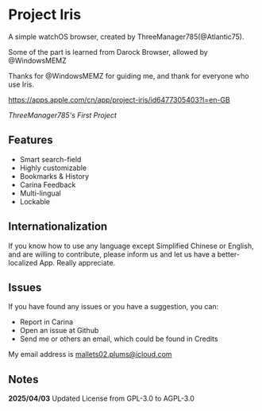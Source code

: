 # Project Iris
A simple watchOS browser, created by ThreeManager785(@Atlantic75).

Some of the part is learned from Darock Browser, allowed by @WindowsMEMZ 

Thanks for @WindowsMEMZ for guiding me, and thank for everyone who use Iris.

https://apps.apple.com/cn/app/project-iris/id6477305403?l=en-GB

*ThreeManager785's First Project*

## Features
- Smart search-field
- Highly customizable
- Bookmarks & History
- Carina Feedback
- Multi-lingual
- Lockable

## Internationalization
If you know how to use any language except Simplified Chinese or English, and are willing to contribute, please inform us and let us have a better-localized App. Really appreciate.

## Issues
If you have found any issues or you have a suggestion, you can:
- Report in Carina
- Open an issue at Github
- Send me or others an email, which could be found in Credits

My email address is mallets02.plums@icloud.com

## Notes
**2025/04/03** Updated License from GPL-3.0 to AGPL-3.0
